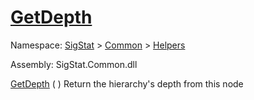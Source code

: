 # [GetDepth](./HierarchyElement-100664011.md)

Namespace: [SigStat]() > [Common](./../../README.md) > [Helpers](./../README.md)

Assembly: SigStat.Common.dll

[GetDepth](./HierarchyElement-100664011.md) (  )	Return the hierarchy's depth from this node
